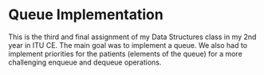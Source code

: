 # Queue Implementation

This is the third and final assignment of my Data Structures class in my 2nd year in ITU CE. The main goal was to implement a queue. We also had to implement priorities for the patients (elements of the queue) for a more challenging enqueue and dequeue operations.
